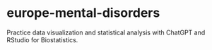 # europe-mental-disorders
Practice data visualization and statistical analysis with ChatGPT and RStudio for Biostatistics.
